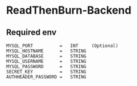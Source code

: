 # ReadThenBurn-Backend


## Required env
```
MYSQL_PORT          =   INT     (Optional)
MYSQL_HOSTNAME      =   STRING
MYSQL_DATABASE      =   STRING
MYSQL_USERNAME      =   STRING
MYSQL_PASSWORD      =   STRING
SECRET_KEY          =   STRING
AUTHHEADER_PASSWORD =   STRING
```